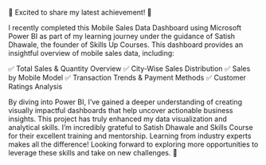 🌟 Excited to share my latest achievement! 🌟

I recently completed this Mobile Sales Data Dashboard using Microsoft Power BI as part of my learning journey under the guidance of Satish Dhawale, the founder of Skills Up Courses.
This dashboard provides an insightful overview of mobile sales data, including:

 ✅ Total Sales & Quantity Overview
 ✅ City-Wise Sales Distribution
 ✅ Sales by Mobile Model
 ✅ Transaction Trends & Payment Methods
 ✅ Customer Ratings Analysis

By diving into Power BI, I’ve gained a deeper understanding of creating visually impactful dashboards that help uncover actionable business insights. This project has truly enhanced my data visualization and analytical skills.
I’m incredibly grateful to Satish Dhawale and Skills Course for their excellent training and mentorship. Learning from industry experts makes all the difference!
Looking forward to exploring more opportunities to leverage these skills and take on new challenges. 🚀

